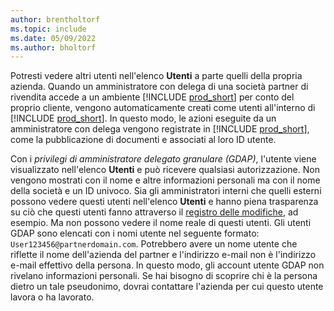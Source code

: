 ```yaml
---
author: brentholtorf
ms.topic: include
ms.date: 05/09/2022
ms.author: bholtorf
---
```

Potresti vedere altri utenti nell'elenco **Utenti** a parte quelli della propria azienda. Quando un amministratore con delega di una società partner di rivendita accede a un ambiente [!INCLUDE [prod_short](prod_short.md)] per conto del proprio cliente, vengono automaticamente creati come utenti all'interno di [!INCLUDE [prod_short](prod_short.md)]. In questo modo, le azioni eseguite da un amministratore con delega vengono registrate in [!INCLUDE [prod_short](prod_short.md)], come la pubblicazione di documenti e associati al loro ID utente.  

Con i *privilegi di amministratore delegato granulare (GDAP)*, l'utente viene visualizzato nell'elenco **Utenti** e può ricevere qualsiasi autorizzazione. Non vengono mostrati con il nome e altre informazioni personali ma con il nome della società e un ID univoco. Sia gli amministratori interni che quelli esterni possono vedere questi utenti nell'elenco **Utenti** e hanno piena trasparenza su ciò che questi utenti fanno attraverso il [registro delle modifiche](../across-log-changes.md), ad esempio. Ma non possono vedere il nome reale di questi utenti. Gli utenti GDAP sono elencati con i nomi utente nel seguente formato: `User123456@partnerdomain.com`. Potrebbero avere un nome utente che riflette il nome dell'azienda del partner e l'indirizzo e-mail non è l'indirizzo e-mail effettivo della persona. In questo modo, gli account utente GDAP non rivelano informazioni personali. Se hai bisogno di scoprire chi è la persona dietro un tale pseudonimo, dovrai contattare l'azienda per cui questo utente lavora o ha lavorato.  
